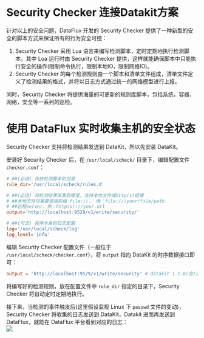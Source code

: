 # Security Checker 连接Datakit方案
针对以上的安全问题，DataFlux 开发的 Security Checker 提供了一种新型的安全的脚本方式来保证所有的行为安全可控： 
1. Security Checker 采用 Lua 语言来编写检测脚本，定时定期地执行检测脚本。其中 Lua 运行时由 Security Checker 提供，这样就能确保脚本中只能执行安全的操作(限制命令执行，限制本地IO，限制网络IO)。  
2. Security Checker 的每个检测规则由一个脚本和清单文件组成，清单文件定义了检测结果的格式，并将以日志方式通过统一的网络模型进行上报。  

同时，Security Checker 将提供海量的可更新的规则库脚本，包括系统，容器，网络，安全等一系列的巡检。

# 使用 DataFlux 实时收集主机的安全状态
Security Checker 支持将检测结果发送到 DataKit，所以先安装 DataKit。  

安装好 Security Checker 后，在 `/usr/local/scheck/` 目录下，编辑配置文件 `checker.conf`：

```toml
# ##(必选) 存放检测脚本的目录
rule_dir='/usr/local/scheck/rules.d'

# ##(必选) 将检测结果采集到哪里，支持本地文件或http(s)链接
# ##本地文件时需要使用前缀 file://， 例：file:///your/file/path
# ##远程server，例：http(s)://your.url
output='http://localhost:9529/v1/write/security/'

# ##(可选) 程序本身的日志配置
log='/usr/local/scheck/log'
log_level='info'
```
编辑 Security Checker 配置文件（一般位于 `/usr/local/scheck/checker.conf`），将 `output` 指向 DataKit 的时序数据接口即可：

```toml
output = 'http://localhost:9529/v1/write/security' # datakit 1.1.6(含)以上版本才支持
```
 

将编写好的检测规则，放在配置文件中 `rule_dir` 指定的目录下，Security Checker 将自动定时定期地执行。 

接下来，当检测的事件触发后(这里假设监视 Linux 下 `passwd` 文件的变动)，Security Checker 将收集的日志发送到 DataKit，Datakit 进而再发送到 DataFlux，就能在 DataFlux 平台看到对应的日志：  
![](https://security-checker-prod.oss-cn-hangzhou.aliyuncs.com/img/security-checker_a.png)

